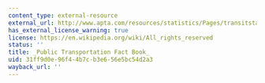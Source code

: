 ```yaml
---
content_type: external-resource
external_url: http://www.apta.com/resources/statistics/Pages/transitstats.aspx
has_external_license_warning: true
license: https://en.wikipedia.org/wiki/All_rights_reserved
status: ''
title: _Public Transportation Fact Book_
uid: 31ff9d0e-96f4-4b7c-b3e6-56e5bc54d2a3
wayback_url: ''
---
```

